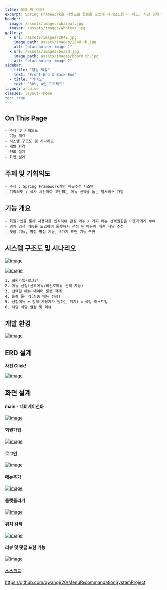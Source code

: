 ```yaml
---
title: 오늘 뭐 먹지?
excerpt: Spring Framework을 기반으로 룰렛을 도입해 재미요소를 더 하고, 식당 검색 및 평점/리뷰 기능을 도입해 식당을 추천해주는 웹 서비스
header:
  image: /assets/images/whateat.jpg
  teaser: /assets/images/whateat.jpg
gallery:
  - url: /assets/images/2048.jpg
    image_path: assets/images/2048-th.jpg
    alt: "placeholder image 1"
  - url: /assets/images/board.jpg
    image_path: assets/images/board-th.jpg
    alt: "placeholder image 2"
sidebar:
  - title: "담당 역할"
    text: "Front-End & Back-End"
  - title: "기여도"
    text: "30%, 4인 프로젝트"
layout: archive
classes: layout--home
toc: true
---
```




## On This Page

```
- 주제 및 기획의도
- 기능 개요
- 시스템 구조도 및 시나리오
- 개발 환경
- ERD 설계
- 화면 설계
```





## 주제 및 기획의도

```
- 주제 : Spring Framework기반 메뉴추천 시스템
- 기획의도 : 식사 시간마다 고민되는 메뉴 선택을 돕는 웹서비스 개발
```





## 기능 개요

```
- 회원가입을 통해 사용자를 인식하여 관심 메뉴 / 기피 메뉴 선택권한을 이용자에게 부여
- 위치 검색 기능을 도입하여 룰렛에서 선정 된 메뉴에 대한 식당 추천
- 댓글 기능, 별점 평점 기능, 5가지 표현 기능 구현
```





## 시스템 구조도 및 시나리오

[![image](https://user-images.githubusercontent.com/49560745/101629531-d9ca8180-3a64-11eb-9787-5cfe40075abd.png)](https://user-images.githubusercontent.com/49560745/101629531-d9ca8180-3a64-11eb-9787-5cfe40075abd.png)

[![image](https://user-images.githubusercontent.com/49560745/102046855-861eb600-3e1f-11eb-91fa-54911180a94c.png)](https://user-images.githubusercontent.com/49560745/102046855-861eb600-3e1f-11eb-91fa-54911180a94c.png)

```
1. 회원가입/로그인
2. 메뉴 선정(선호메뉴/비선호메뉴 선택 가능)
3. 선택된 메뉴 데이터 룰렛 적재
4. 룰렛 돌리기(최종 메뉴 선정)
5. 선정메뉴 + 검색(사용자가 원하는 위치) = 식당 리스트업
6. 해당 식당 별점 및 리뷰
```





## 개발 환경

[![image](https://user-images.githubusercontent.com/49560745/101629583-efd84200-3a64-11eb-9793-8a3312ee1664.png)](https://user-images.githubusercontent.com/49560745/101629583-efd84200-3a64-11eb-9793-8a3312ee1664.png)



## ERD 설계

**사진 Click!**

[![image](https://user-images.githubusercontent.com/49560745/101631109-2dd66580-3a67-11eb-8ee2-5a6c955b6d58.png)](https://user-images.githubusercontent.com/49560745/101631109-2dd66580-3a67-11eb-8ee2-5a6c955b6d58.png)

## 화면 설계

#### main - 네비게이션바

[![image](https://user-images.githubusercontent.com/49560745/101631569-e56b7780-3a67-11eb-8841-f1237112aaa9.png)](https://user-images.githubusercontent.com/49560745/101631569-e56b7780-3a67-11eb-8841-f1237112aaa9.png)

#### 회원가입

[![image](https://user-images.githubusercontent.com/49560745/101631642-046a0980-3a68-11eb-86f7-a9970b52fa7a.png)](https://user-images.githubusercontent.com/49560745/101631642-046a0980-3a68-11eb-86f7-a9970b52fa7a.png)

#### 로그인

[![image](https://user-images.githubusercontent.com/49560745/101631612-f4522a00-3a67-11eb-920e-a5bca6ef3af9.png)](https://user-images.githubusercontent.com/49560745/101631612-f4522a00-3a67-11eb-920e-a5bca6ef3af9.png)

#### 메뉴추가

[![image](https://user-images.githubusercontent.com/49560745/101631717-26638c00-3a68-11eb-9066-9d6291afc9d6.png)](https://user-images.githubusercontent.com/49560745/101631717-26638c00-3a68-11eb-9066-9d6291afc9d6.png)

#### 룰렛돌리기

[![image](https://user-images.githubusercontent.com/49560745/101631860-63c81980-3a68-11eb-820b-9bd412e98bb2.png)](https://user-images.githubusercontent.com/49560745/101631860-63c81980-3a68-11eb-820b-9bd412e98bb2.png)

#### 위치 검색

[![image](https://user-images.githubusercontent.com/49560745/101631896-74788f80-3a68-11eb-9260-2cacc51facf3.png)](https://user-images.githubusercontent.com/49560745/101631896-74788f80-3a68-11eb-9260-2cacc51facf3.png)

#### 리뷰 및 댓글 표현 기능

[![image](https://user-images.githubusercontent.com/49560745/101631953-865a3280-3a68-11eb-9814-5251fb7777da.png)](https://user-images.githubusercontent.com/49560745/101631953-865a3280-3a68-11eb-9814-5251fb7777da.png)



#### 소스코드

https://github.com/gwang920/MenuRecommandationSystemProject